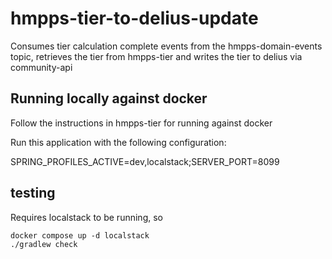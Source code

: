# hmpps-tier-to-delius-update

Consumes tier calculation complete events from the hmpps-domain-events topic, retrieves the tier from hmpps-tier and writes the tier to delius via community-api

## Running locally against docker
Follow the instructions in hmpps-tier for running against docker

Run this application with the following configuration:

SPRING_PROFILES_ACTIVE=dev,localstack;SERVER_PORT=8099

## testing

Requires localstack to be running, so

```shell
docker compose up -d localstack
./gradlew check
```